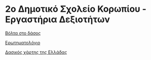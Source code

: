 # 2ο Δημοτικό Σχολείο Κορωπίου - Εργαστήρια Δεξιοτήτων

[Βόλτα στο δάσος](https://www.youtube.com/watch?v=50TR_M_jpeQ&t=19s)


[Ερωτηματολόγιο](https://docs.google.com/forms/d/e/1FAIpQLSd6nlV9aBjxa9b2b4bJIWKwxN6k6-bSuUW7vEwFOEMUjthjjg/viewform)


[Δασικός χάρτης της Ελλάδας](https://www.geogreece.gr/dasos.php)
